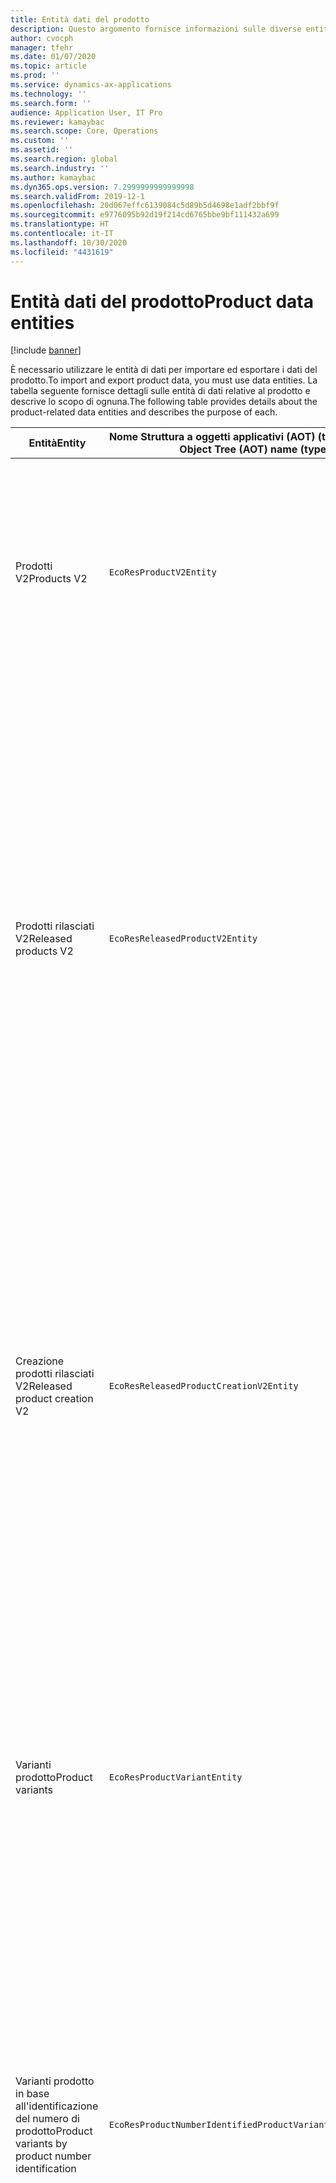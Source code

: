 ```yaml
---
title: Entità dati del prodotto
description: Questo argomento fornisce informazioni sulle diverse entità che possono essere utilizzate per importare ed esportare i dati di prodotto.
author: cvocph
manager: tfehr
ms.date: 01/07/2020
ms.topic: article
ms.prod: ''
ms.service: dynamics-ax-applications
ms.technology: ''
ms.search.form: ''
audience: Application User, IT Pro
ms.reviewer: kamaybac
ms.search.scope: Core, Operations
ms.custom: ''
ms.assetid: ''
ms.search.region: global
ms.search.industry: ''
ms.author: kamaybac
ms.dyn365.ops.version: 7.2999999999999998
ms.search.validFrom: 2019-12-1
ms.openlocfilehash: 20d067effc6139084c5d89b5d4698e1adf2bbf9f
ms.sourcegitcommit: e9776095b92d19f214cd6765bbe9bf111432a699
ms.translationtype: HT
ms.contentlocale: it-IT
ms.lasthandoff: 10/30/2020
ms.locfileid: "4431619"
---
```

# <a name="product-data-entities"></a><span data-ttu-id="e68a9-103">Entità dati del prodotto</span><span class="sxs-lookup"><span data-stu-id="e68a9-103">Product data entities</span></span>

[!include [banner](../includes/banner.md)]

<span data-ttu-id="e68a9-104">È necessario utilizzare le entità di dati per importare ed esportare i dati del prodotto.</span><span class="sxs-lookup"><span data-stu-id="e68a9-104">To import and export product data, you must use data entities.</span></span> <span data-ttu-id="e68a9-105">La tabella seguente fornisce dettagli sulle entità di dati relative al prodotto e descrive lo scopo di ognuna.</span><span class="sxs-lookup"><span data-stu-id="e68a9-105">The following table provides details about the product-related data entities and describes the purpose of each.</span></span>

| <span data-ttu-id="e68a9-106">Entità</span><span class="sxs-lookup"><span data-stu-id="e68a9-106">Entity</span></span> | <span data-ttu-id="e68a9-107">Nome Struttura a oggetti applicativi (AOT) (tipo)</span><span class="sxs-lookup"><span data-stu-id="e68a9-107">Application Object Tree (AOT) name (type)</span></span> | <span data-ttu-id="e68a9-108">Note</span><span class="sxs-lookup"><span data-stu-id="e68a9-108">Notes</span></span> |
|--------|-------------------------------------------|-------|
| <span data-ttu-id="e68a9-109">Prodotti V2</span><span class="sxs-lookup"><span data-stu-id="e68a9-109">Products V2</span></span> | `EcoResProductV2Entity` | <span data-ttu-id="e68a9-110">Questa entità viene utilizzata per importare ed esportare prodotti specifici e rappresentazioni generali di prodotti condivisi.</span><span class="sxs-lookup"><span data-stu-id="e68a9-110">This entity is used to import and export shared products-distinct products and product masters.</span></span> <span data-ttu-id="e68a9-111">Permette di effettuare aggiornamenti.</span><span class="sxs-lookup"><span data-stu-id="e68a9-111">It allows for updates.</span></span> <span data-ttu-id="e68a9-112">Non supporta operazioni SQL basate su set.</span><span class="sxs-lookup"><span data-stu-id="e68a9-112">It doesn't support set-based SQL operations.</span></span> <span data-ttu-id="e68a9-113">È abilitata per Open Data Protocol (OData).</span><span class="sxs-lookup"><span data-stu-id="e68a9-113">It's enabled for Open Data Protocol (OData).</span></span> |
| <span data-ttu-id="e68a9-114">Prodotti rilasciati V2</span><span class="sxs-lookup"><span data-stu-id="e68a9-114">Released products V2</span></span> | `EcoResReleasedProductV2Entity` | <span data-ttu-id="e68a9-115">Questa entità viene utilizzata per importare ed esportare prodotti specifici e rappresentazioni generali di prodotti rilasciati.</span><span class="sxs-lookup"><span data-stu-id="e68a9-115">This entity is used to import and export released products-distinct products and product masters.</span></span> <span data-ttu-id="e68a9-116">Permette di effettuare aggiornamenti.</span><span class="sxs-lookup"><span data-stu-id="e68a9-116">It allows for updates.</span></span> <span data-ttu-id="e68a9-117">Richiede che il prodotto condiviso sia già stato creato.</span><span class="sxs-lookup"><span data-stu-id="e68a9-117">It requires that the shared product already be created.</span></span> <span data-ttu-id="e68a9-118">Quando viene importato un nuovo prodotto rilasciato, viene creata una versione del prodotto condiviso.</span><span class="sxs-lookup"><span data-stu-id="e68a9-118">When a new released product is imported, a release of the shared product occurs.</span></span> <span data-ttu-id="e68a9-119">Esistono anche entità separate che possono essere utilizzate per importare ed esportare rappresentazioni generali di prodotto e varianti distinte rilasciate.</span><span class="sxs-lookup"><span data-stu-id="e68a9-119">There are also separate entities that can be used to import and export released product masters and released distinct variants.</span></span> <span data-ttu-id="e68a9-120">Questa entità non supporta operazioni SQL basate su set o operazioni di eliminazione.</span><span class="sxs-lookup"><span data-stu-id="e68a9-120">This entity doesn't support set-based SQL operations or delete operations.</span></span> <span data-ttu-id="e68a9-121">È abilitata per OData.</span><span class="sxs-lookup"><span data-stu-id="e68a9-121">It's enabled for OData.</span></span> |
| <span data-ttu-id="e68a9-122">Creazione prodotti rilasciati V2</span><span class="sxs-lookup"><span data-stu-id="e68a9-122">Released product creation V2</span></span> | `EcoResReleasedProductCreationV2Entity` | <span data-ttu-id="e68a9-123">Questa entità viene utilizzata per importare prodotti condivisi e prodotti rilasciati in un unico passaggio.</span><span class="sxs-lookup"><span data-stu-id="e68a9-123">This entity is used to import shared products and released products in one step.</span></span> <span data-ttu-id="e68a9-124">Sebbene supporti le esportazioni, l'utilizzo è sconsigliato poiché lo scopo dell'entità è la creazione del prodotto.</span><span class="sxs-lookup"><span data-stu-id="e68a9-124">Although it supports exports, that use isn't recommended, because the purpose of the entity is product creation.</span></span> <span data-ttu-id="e68a9-125">Non supporta gli aggiornamenti.</span><span class="sxs-lookup"><span data-stu-id="e68a9-125">It doesn't support updates.</span></span> <span data-ttu-id="e68a9-126">Supporta un set limitato di campi (campi disponibili nella finestra di dialogo di creazione del prodotto).</span><span class="sxs-lookup"><span data-stu-id="e68a9-126">It supports a limited set of fields (fields that are available in the product creation dialog box).</span></span> <span data-ttu-id="e68a9-127">Non supporta operazioni SQL basate su set.</span><span class="sxs-lookup"><span data-stu-id="e68a9-127">It doesn't support set-based SQL operations.</span></span> <span data-ttu-id="e68a9-128">Non è esposta attraverso OData.</span><span class="sxs-lookup"><span data-stu-id="e68a9-128">It isn't exposed through OData.</span></span> |
| <span data-ttu-id="e68a9-129">Varianti prodotto</span><span class="sxs-lookup"><span data-stu-id="e68a9-129">Product variants</span></span> | `EcoResProductVariantEntity` | <span data-ttu-id="e68a9-130">Questa entità viene utilizzata per importare ed esportare varianti di prodotti condivise.</span><span class="sxs-lookup"><span data-stu-id="e68a9-130">This entity is used to import and export shared product variants.</span></span> <span data-ttu-id="e68a9-131">Permette di effettuare aggiornamenti.</span><span class="sxs-lookup"><span data-stu-id="e68a9-131">It allows for updates.</span></span> <span data-ttu-id="e68a9-132">Richiede che i valori di dimensione siano già stati creati.</span><span class="sxs-lookup"><span data-stu-id="e68a9-132">It requires that dimension values already be created.</span></span> <span data-ttu-id="e68a9-133">La chiave di integrazione è il prodotto principale più le dimensioni del prodotto.</span><span class="sxs-lookup"><span data-stu-id="e68a9-133">The integration key is the product master plus product dimensions.</span></span> <span data-ttu-id="e68a9-134">Questa entità non supporta operazioni SQL basate su set.</span><span class="sxs-lookup"><span data-stu-id="e68a9-134">This entity doesn't support set-based SQL operations.</span></span> <span data-ttu-id="e68a9-135">È abilitata per OData.</span><span class="sxs-lookup"><span data-stu-id="e68a9-135">It's enabled for OData.</span></span> <span data-ttu-id="e68a9-136">Supporta operazioni di eliminazione.</span><span class="sxs-lookup"><span data-stu-id="e68a9-136">It supports delete operations.</span></span> <span data-ttu-id="e68a9-137">Non può essere estesa con l'aggiunta di nuove dimensioni del prodotto.</span><span class="sxs-lookup"><span data-stu-id="e68a9-137">It can't be extended through the addition of new product dimensions.</span></span> |
| <span data-ttu-id="e68a9-138">Varianti prodotto in base all'identificazione del numero di prodotto</span><span class="sxs-lookup"><span data-stu-id="e68a9-138">Product variants by product number identification</span></span> | `EcoResProductNumberIdentifiedProductVariantEntity` | <span data-ttu-id="e68a9-139">Questa entità viene utilizzata per importare ed esportare varianti di prodotti condivise.</span><span class="sxs-lookup"><span data-stu-id="e68a9-139">This entity is used to import and export shared product variants.</span></span> <span data-ttu-id="e68a9-140">Permette di effettuare aggiornamenti.</span><span class="sxs-lookup"><span data-stu-id="e68a9-140">It allows for updates.</span></span> <span data-ttu-id="e68a9-141">Richiede che i valori di dimensione siano già stati creati.</span><span class="sxs-lookup"><span data-stu-id="e68a9-141">It requires that dimension values already be created.</span></span> <span data-ttu-id="e68a9-142">La chiave di integrazione è il numero del prodotto (mentre la chiave di integrazione per l'entità **Varianti del prodotto** è la rappresentazione generale del prodotto più le dimensioni del prodotto).</span><span class="sxs-lookup"><span data-stu-id="e68a9-142">The integration key is the product number (whereas the integration key for the **Product variants** entity is the product master plus product dimensions).</span></span> |
| <span data-ttu-id="e68a9-143">Varianti prodotti rilasciati</span><span class="sxs-lookup"><span data-stu-id="e68a9-143">Released product variants</span></span> | `EcoResReleasedProductVariantEntity` | <span data-ttu-id="e68a9-144">Questa entità viene utilizzata per importare ed esportare varianti di prodotti rilasciate.</span><span class="sxs-lookup"><span data-stu-id="e68a9-144">This entity is used to import and export released product variants.</span></span> <span data-ttu-id="e68a9-145">Permette di effettuare aggiornamenti.</span><span class="sxs-lookup"><span data-stu-id="e68a9-145">It allows for updates.</span></span> <span data-ttu-id="e68a9-146">Richiede che le varianti del prodotto condiviso siano già state create.</span><span class="sxs-lookup"><span data-stu-id="e68a9-146">It requires that shared product variants already be created.</span></span> <span data-ttu-id="e68a9-147">Quando viene importata una nuova variante del prodotto rilasciato, viene creata una versione della variante del prodotto condiviso.</span><span class="sxs-lookup"><span data-stu-id="e68a9-147">When a new released product variant is imported, a release of the shared product variant occurs.</span></span> <span data-ttu-id="e68a9-148">Questa entità non supporta operazioni SQL basate su set.</span><span class="sxs-lookup"><span data-stu-id="e68a9-148">This entity doesn't support set-based SQL operations.</span></span> <span data-ttu-id="e68a9-149">È abilitata per OData.</span><span class="sxs-lookup"><span data-stu-id="e68a9-149">It's enabled for OData.</span></span> <span data-ttu-id="e68a9-150">Sebbene supporti le operazioni di eliminazione, tale utilizzo attualmente causa il danneggiamento dei dati a causa di un bug nella piattaforma corrente.</span><span class="sxs-lookup"><span data-stu-id="e68a9-150">Although it supports delete operations, that use currently causes data corruption because of a bug in the current platform.</span></span> <span data-ttu-id="e68a9-151">Questa entità non può essere estesa con l'aggiunta di nuove dimensioni del prodotto.</span><span class="sxs-lookup"><span data-stu-id="e68a9-151">This entity can't be extended through the addition of new product dimensions.</span></span> |
| <span data-ttu-id="e68a9-152">Varianti prodotto rilasciate in base all'identificazione del numero di prodotto</span><span class="sxs-lookup"><span data-stu-id="e68a9-152">Released product variants by product number identification</span></span> | `EcoResProductNumberIdentifiedReleasedProductVariantEntity` | <span data-ttu-id="e68a9-153">Questa entità è simile all'entità **Varianti del prodotto rilasciato** ma la chiave di integrazione è il numero del prodotto invece della rappresentazione generale del prodotto più le dimensioni del prodotto.</span><span class="sxs-lookup"><span data-stu-id="e68a9-153">This entity resembles the **Released product variants** entity, but the integration key is the product number instead of the product master plus product dimensions.</span></span> <span data-ttu-id="e68a9-154">Non può essere estesa con l'aggiunta di nuove dimensioni del prodotto.</span><span class="sxs-lookup"><span data-stu-id="e68a9-154">It can be extended through the addition of new product dimensions.</span></span> |
| <span data-ttu-id="e68a9-155">Prodotti rilasciati di vendita</span><span class="sxs-lookup"><span data-stu-id="e68a9-155">Sellable released products</span></span> | `EcoResSellableReleasedProductEntity` | <span data-ttu-id="e68a9-156">Questa entità viene utilizzata per esportare solo prodotti vendibili.</span><span class="sxs-lookup"><span data-stu-id="e68a9-156">This entity is used to export only sellable products.</span></span> <span data-ttu-id="e68a9-157">I prodotti vendibili sono prodotti con le informazioni necessarie per essere utilizzati in un ordine cliente.</span><span class="sxs-lookup"><span data-stu-id="e68a9-157">Sellable products are products that have the information that they require in order to be used in a sales order.</span></span> <span data-ttu-id="e68a9-158">Le stesse regole valgono quando un prodotto viene convalidato utilizzando la funzione **Convalida** nella pagina **Prodotti rilasciati**.</span><span class="sxs-lookup"><span data-stu-id="e68a9-158">The same rules apply when a product is validated by using the **Validate** function on the **Released products** page.</span></span> |
| <span data-ttu-id="e68a9-159">Prodotti specifici rilasciati V2</span><span class="sxs-lookup"><span data-stu-id="e68a9-159">Released Distinct products V2</span></span> | `EcoResDistinctProductV2Entity` | <span data-ttu-id="e68a9-160">Questa entità viene utilizzata per esportare prodotti specifici.</span><span class="sxs-lookup"><span data-stu-id="e68a9-160">This entity is used to export distinct products.</span></span> <span data-ttu-id="e68a9-161">Tali prodotti specifici possono essere prodotti, prodotti di sottotipo e varianti di prodotto.</span><span class="sxs-lookup"><span data-stu-id="e68a9-161">Those distinct products can be products, subtype products, and product variants.</span></span> |
| <span data-ttu-id="e68a9-162">Rappresentazioni generali prodotti rilasciati V2</span><span class="sxs-lookup"><span data-stu-id="e68a9-162">Released products masters V2</span></span> | `EcoResProductMasterV2Entity` | <span data-ttu-id="e68a9-163">Questa entità viene utilizzata per importare ed esportare rappresentazioni generali di prodotto.</span><span class="sxs-lookup"><span data-stu-id="e68a9-163">This entity is used to import and export product masters.</span></span> <span data-ttu-id="e68a9-164">Non è abilitata per la gestione dei dati.</span><span class="sxs-lookup"><span data-stu-id="e68a9-164">It isn't enabled for data management.</span></span> |
| <span data-ttu-id="e68a9-165">Articolo - Codice a barre</span><span class="sxs-lookup"><span data-stu-id="e68a9-165">Item - barcode</span></span> | `EcoResProductBarcodeEntityV3` | <span data-ttu-id="e68a9-166">Questa entità viene utilizzata per esportare prodotti e codici a barre.</span><span class="sxs-lookup"><span data-stu-id="e68a9-166">This entity is used to export products and bar codes.</span></span> <span data-ttu-id="e68a9-167">Questa entità non consente il rilevamento delle modifiche, gli aggiornamenti o le eliminazioni.</span><span class="sxs-lookup"><span data-stu-id="e68a9-167">This entity doesn't allow change tracking, updates, or deletes.</span></span> <span data-ttu-id="e68a9-168">Per utilizzare il rilevamento delle modifiche, gli aggiornamenti o le eliminazioni sui codici a barre, utilizzare l'entità **Associazione articolo - codice a barre**.</span><span class="sxs-lookup"><span data-stu-id="e68a9-168">To use change tracking, updates, or deletes on barcodes, use the **Item - barcode association** entity.</span></span> |
| <span data-ttu-id="e68a9-169">Associazione articolo - codice a barre</span><span class="sxs-lookup"><span data-stu-id="e68a9-169">Item - barcode association</span></span> | `EcoResProductBarcodeAssociationEntity` | <span data-ttu-id="e68a9-170">Questa entità viene utilizzata per esportare prodotti e codici a barre.</span><span class="sxs-lookup"><span data-stu-id="e68a9-170">This entity is used to export products and bar codes.</span></span> <span data-ttu-id="e68a9-171">Consente il rilevamento delle modifiche, gli aggiornamenti e le eliminazioni.</span><span class="sxs-lookup"><span data-stu-id="e68a9-171">It allows change tracking, updates, and deletes.</span></span> <span data-ttu-id="e68a9-172">Per utilizzare l'entità, la funzionalità *Miglioramenti articolo - codice a barre* deve essere abilitata nella [gestione delle funzionalità](../../fin-ops-core/fin-ops/get-started/feature-management/feature-management-overview.md).</span><span class="sxs-lookup"><span data-stu-id="e68a9-172">To use the entity, the feature *Item - barcode improvements* must be enabled in [feature management](../../fin-ops-core/fin-ops/get-started/feature-management/feature-management-overview.md).</span></span> <span data-ttu-id="e68a9-173">La chiave di entità è `AssociationID`, che crea l'associazione tra il codice a barre e il prodotto.</span><span class="sxs-lookup"><span data-stu-id="e68a9-173">Its entity key is `AssociationID`, which creates the association between the barcode and the product.</span></span> <span data-ttu-id="e68a9-174">Per aggiungere il supporto per questa chiave, la tabella `InventitemBarcodeAssociation` verrà popolata per i dati del codice a barre degli articoli esistenti quando si attiva la funzione.</span><span class="sxs-lookup"><span data-stu-id="e68a9-174">To add support for this key, the table `InventitemBarcodeAssociation` will be populated for existing item barcode data when you turn on the feature.</span></span> <span data-ttu-id="e68a9-175">La tabella viene popolata utilizzando un processo batch e se la tabella del codice a barre ha un numero elevato di record, potrebbe essere necessario molto tempo per eseguire il processo batch.</span><span class="sxs-lookup"><span data-stu-id="e68a9-175">The table is populated using a batch job and if your barcode table has a large number of records, it could take significant time to run the batch job.</span></span> <span data-ttu-id="e68a9-176">Pertanto, si consiglia di pianificare l'abilitazione della funzione (e quindi di eseguire il processo batch) in un momento adatto alla programmazione aziendale.</span><span class="sxs-lookup"><span data-stu-id="e68a9-176">Therefore, we recommend that you plan to enable the feature (and therefore run the batch job) at a time that fits your business schedule.</span></span> |
| <span data-ttu-id="e68a9-177">Stati del ciclo di vita prodotto</span><span class="sxs-lookup"><span data-stu-id="e68a9-177">Product lifecycle states</span></span> | `EcoResProductLifecycleSateEntity` | <span data-ttu-id="e68a9-178">Questa entità viene utilizzata per importare ed esportare i diversi stati del ciclo di vita del prodotto che possono essere assegnati a un prodotto.</span><span class="sxs-lookup"><span data-stu-id="e68a9-178">This entity is used to import and export the different product lifecycle states that can be assigned to a product.</span></span> |

> [!NOTE]
> <span data-ttu-id="e68a9-179">È possibile utilizzare l'entità dati **Prodotti rilasciati V2** per importare prodotti nel sistema solo se il prodotto condiviso è già stato creato.</span><span class="sxs-lookup"><span data-stu-id="e68a9-179">You can use the **Released Products V2** data entity to import products into the system only if the shared product has already been created.</span></span> <span data-ttu-id="e68a9-180">Altrimenti, per importare prodotti nel sistema, è necessario utilizzare l'entità dati **Creazione prodotto**.</span><span class="sxs-lookup"><span data-stu-id="e68a9-180">Otherwise, to import products into the system, you must use the **Product creation** data entity.</span></span>
